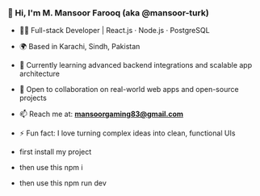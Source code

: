 ### 👋 Hi, I'm M. Mansoor Farooq (aka @mansoor-turk)

- 🧑‍💻 Full-stack Developer | React.js · Node.js · PostgreSQL  
- 🌍 Based in Karachi, Sindh, Pakistan  
- 🌱 Currently learning advanced backend integrations and scalable app architecture  
- 🤝 Open to collaboration on real-world web apps and open-source projects  
- 📫 Reach me at: **mansoorgaming83@gmail.com**  
- ⚡ Fun fact: I love turning complex ideas into clean, functional UIs  


-  first install my project
-  then  use this  npm i
-  then use this  npm run dev

<!---
mansoor-turk/mansoor-turk is a ✨ special ✨ repository because its `README.md` (this file) appears on your GitHub profile.
You can click the Preview link to take a look at your changes.
--->
